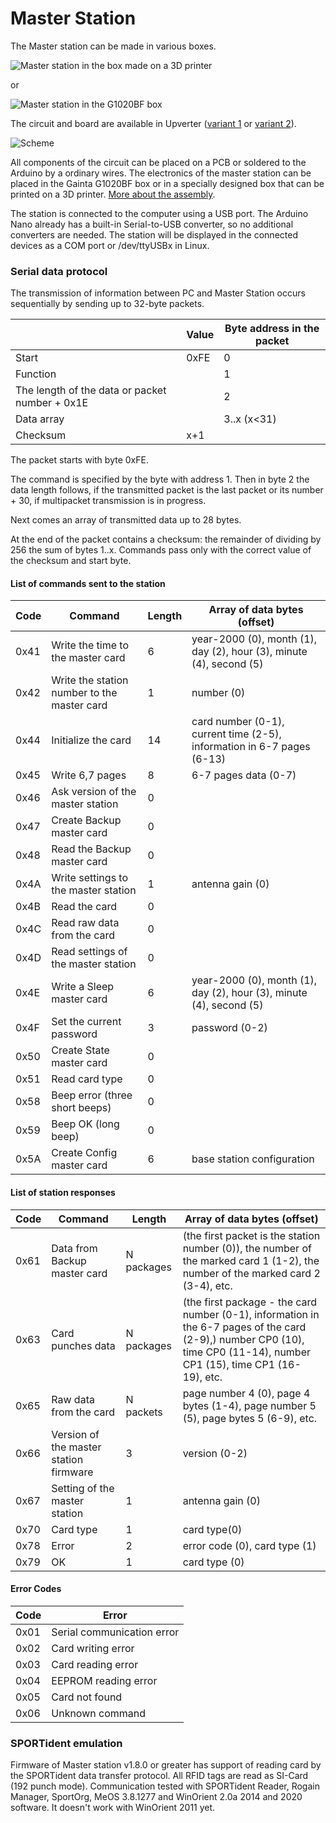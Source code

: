 # Master Station

The Master station can be made in various boxes.

![](/Images/MasterStation1.jpg?raw=true "Master station in the box made on a 3D printer")

or

![](/Images/w06.jpg?raw=true "Master station in the G1020BF box")

The circuit and board are available in Upverter ([variant 1](https://upverter.com/AlexanderVolikov/3fc0efdb2586988d/Sportiduino-reading-stantion/) or [variant 2](https://upverter.com/design/syakimov/4f7ec0e2d3b9c4e9/sportiduino-master-station/)).

![](/hardware/MasterStation/usb/Scheme.PNG?raw=true "Scheme")

All components of the circuit can be placed on a PCB or soldered to the Arduino by a ordinary wires.
The electronics of the master station can be placed in the Gainta G1020BF box or in a specially designed box that can be printed on a 3D printer.
[More about the assembly](/Doc/en/MasterStationAssembly.md).

The station is connected to the computer using a USB port.
The Arduino Nano already has a built-in Serial-to-USB converter, so no additional converters are needed.
The station will be displayed in the connected devices as a COM port or /dev/ttyUSBx in Linux.

### Serial data protocol

The transmission of information between PC and Master Station occurs sequentially by sending up to 32-byte packets.

| | Value | Byte address in the packet |
| --- | --- | --- |
| Start | 0xFE | 0 |
| Function | | 1 |
| The length of the data or packet number + 0x1E | | 2 |
| Data array | | 3..x (x<31) |
| Checksum | x+1 |

The packet starts with byte 0xFE.

The command is specified by the byte with address 1.
Then in byte 2 the data length follows, if the transmitted packet is the last packet or its number + 30, if multipacket transmission is in progress.

Next comes an array of transmitted data up to 28 bytes.

At the end of the packet contains a checksum: the remainder of dividing by 256 the sum of bytes 1..x.
Commands pass only with the correct value of the checksum and start byte.

#### List of commands sent to the station

| Code | Command | Length | Array of data bytes (offset) |
| --- | --- | --- | --- |
| 0x41 | Write the time to the master card | 6 | year-2000 (0), month (1), day (2), hour (3), minute (4), second (5)
| 0x42 | Write the station number to the master card | 1 | number (0)
| 0x44 | Initialize the card | 14 | card number (0-1), current time (2-5), information in 6-7 pages (6-13)
| 0x45 | Write 6,7 pages | 8 | 6-7 pages data (0-7)
| 0x46 | Ask version of the master station | 0 |
| 0x47 | Create Backup master card | 0 |
| 0x48 | Read the Backup master card | 0 |
| 0x4A | Write settings to the master station | 1 | antenna gain (0)
| 0x4B | Read the card | 0 |
| 0x4C | Read raw data from the card | 0 |
| 0x4D | Read settings of the master station | 0 |
| 0x4E | Write a Sleep master card | 6 | year-2000 (0), month (1), day (2), hour (3), minute (4), second (5)
| 0x4F | Set the current password | 3 | password (0-2)
| 0x50 | Create State master card | 0 |
| 0x51 | Read card type | 0 |
| 0x58 | Beep error (three short beeps) | 0 |
| 0x59 | Beep OK (long beep) | 0 |
| 0x5A | Create Config master card | 6 | base station configuration

#### List of station responses

| Code | Command | Length | Array of data bytes (offset) |
| --- | --- | --- | --- |
| 0x61 | Data from Backup master card | N packages | (the first packet is the station number (0)), the number of the marked card 1 (1-2), the number of the marked card 2 (3-4), etc.
| 0x63 | Card punches data | N packages | (the first package - the card number (0-1), information in the 6-7 pages of the card (2-9),) number CP0 (10), time CP0 (11-14), number CP1 (15), time CP1 (16-19), etc.
| 0x65 | Raw data from the card | N packets | page number 4 (0), page 4 bytes (1-4), page number 5 (5), page bytes 5 (6-9), etc.
| 0x66 | Version of the master station firmware | 3 | version (0-2)
| 0x67 | Setting of the master station | 1 | antenna gain (0)
| 0x70 | Card type | 1 | card type(0)
| 0x78 | Error | 2 | error code (0), card type (1)
| 0x79 | OK | 1 | card type (0)

#### Error Codes

| Code | Error |
| --- | --- |
| 0x01 | Serial communication error
| 0x02 | Card writing error
| 0x03 | Card reading error
| 0x04 | EEPROM reading error
| 0x05 | Card not found
| 0x06 | Unknown command

### SPORTident emulation

Firmware of Master station v1.8.0 or greater has support of reading card by the SPORTident data transfer protocol.
All RFID tags are read as SI-Card (192 punch mode).
Communication tested with SPORTident Reader, Rogain Manager, SportOrg, MeOS 3.8.1277 and WinOrient 2.0a 2014 and 2020 software.
It doesn't work with WinOrient 2011 yet.

